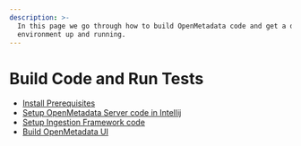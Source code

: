 ```yaml
---
description: >-
  In this page we go through how to build OpenMetadata code and get a developer
  environment up and running.
---
```


# Build Code and Run Tests

* [Install Prerequisites](prerequisites.md)
* [Setup OpenMetadata Server code in Intellij](openmetadata-server.md)
* [Setup Ingestion Framework code](ingestion-framework.md)
* [Build OpenMetadata UI ](ui.md)
